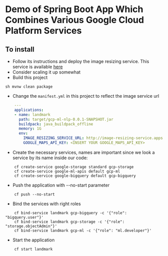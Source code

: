 # Demo of Spring Boot App Which Combines Various Google Cloud Platform Services


## To install
* Follow its instructions and deploy the image resizing service. This service is available [here](https://github.com/cf-platform-eng/image-resizing-service)
* Consider scaling it up somewhat
* Build this project
```
sh mvnw clean package
```
* Change the `manifest.yml` in this project to reflect the image service url
```yaml
    ---
    applications:
    - name: landmark
      path: target/gcp-ml-nlp-0.0.1-SNAPSHOT.jar
      buildpack: java_buildpack_offline
      memory: 1G
      env:
        IMAGE_RESIZING_SERVICE_URL: http://image-resizing-service.apps.yourdomain.com
        GOOGLE_MAPS_API_KEY: <INSERT YOUR GOOGLE_MAPS_API_KEY>
```
* Create the necessary services, names are important since we look a service by its name inside our code:
```
    cf create-service google-storage standard gcp-storage
    cf create-service google-ml-apis default gcp-ml
    cf create-service google-bigquery default gcp-bigquery
```
* Push the application with --no-start parameter
```
    cf push --no-start
```
* Bind the services with right roles
```
    cf bind-service landmark gcp-bigquery -c '{"role": "bigquery.user"}'
    cf bind-service landmark gcp-storage -c '{"role": "storage.objectAdmin"}'
    cf bind-service landmark gcp-ml -c '{"role": "ml.developer"}'
```
* Start the application
```
    cf start landmark
```
